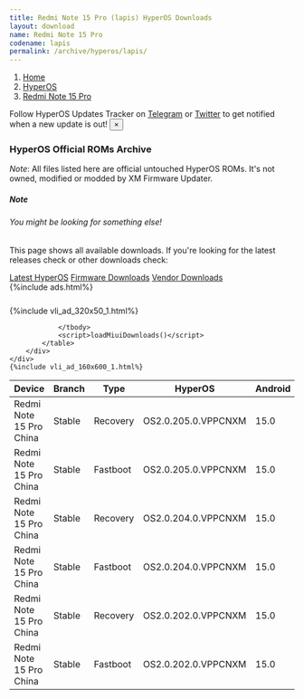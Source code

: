 ```yaml
---
title: Redmi Note 15 Pro (lapis) HyperOS Downloads
layout: download
name: Redmi Note 15 Pro
codename: lapis
permalink: /archive/hyperos/lapis/
---
```

<nav aria-label="breadcrumb">
    <ol class="breadcrumb">
        <li class="breadcrumb-item"><a href="/">Home</a></li>
        <li class="breadcrumb-item"><a href="/hyperos/">HyperOS</a></li>
        <li class="breadcrumb-item active" aria-current="page"><a href="/hyperos/lapis/">Redmi Note 15 Pro</a></li>
    </ol>
</nav>
<div class="alert alert-primary alert-dismissible fade show" role="alert">
    Follow HyperOS Updates Tracker on <a href="https://t.me/MIUIUpdatesTracker" class="alert-link">Telegram</a>
     or <a href="https://twitter.com/MiFwUpdater" class="alert-link">Twitter</a> to get notified when a new update is out!
    <button type="button" class="close" data-dismiss="alert" aria-label="Close">
        <span aria-hidden="true">&times;</span>
    </button>
</div>

### HyperOS Official ROMs Archive
*Note*: All files listed here are official untouched HyperOS ROMs. It's not owned, modified or modded by XM Firmware Updater.
<div class="card">
  <div class="card-body">
    <h5 class="card-title">Note</h5>
    <h6 class="card-subtitle mb-2 text-muted">You might be looking for something else!</h6>
    <p class="card-text">This page shows all available downloads.
     If you're looking for the latest releases check or other downloads check:</p>
    <a href="/hyperos/lapis/" class="card-link">Latest HyperOS</a>
    <a href="/firmware/lapis/" class="card-link">Firmware Downloads</a>
    <a href="/vendor/lapis/" class="card-link">Vendor Downloads</a>
  </div>
</div>
{%include ads.html%}
<div class="row justify-content-center">
    <div class="col-10">
        <div class="table-responsive-md" style="margin-top: 25px;">
            {%include vli_ad_320x50_1.html%}
            <table id="miui" class="display dt-responsive nowrap compact table table-striped table-hover table-sm">
                <thead class="thead-dark">
                    <tr>
                        <th data-ref="device">Device</th>
                        <th data-ref="branch">Branch</th>
                        <th data-ref="type">Type</th>
                        <th data-ref="miui">HyperOS</th>
                        <th data-ref="android">Android</th>
                        <th data-ref="size">Size</th>
                        <th data-ref="size">Date</th>
                        <th data-ref="link">Link</th>
                    </tr>
                </thead>
                <tbody>
                <tr><td>Redmi Note 15 Pro China</td><td>Stable</td><td>Recovery</td><td>OS2.0.205.0.VPPCNXM</td><td>15.0</td><td>7.1 GB</td><td>2025-08-31</td><td><a href="/hyperos/lapis/stable/OS2.0.205.0.VPPCNXM/">Download</a></td></tr>
<tr><td>Redmi Note 15 Pro China</td><td>Stable</td><td>Fastboot</td><td>OS2.0.205.0.VPPCNXM</td><td>15.0</td><td>9.4 GB</td><td>2025-08-28</td><td><a href="/hyperos/lapis/stable/OS2.0.205.0.VPPCNXM/">Download</a></td></tr>
<tr><td>Redmi Note 15 Pro China</td><td>Stable</td><td>Recovery</td><td>OS2.0.204.0.VPPCNXM</td><td>15.0</td><td>7.1 GB</td><td>2025-08-22</td><td><a href="/hyperos/lapis/stable/OS2.0.204.0.VPPCNXM/">Download</a></td></tr>
<tr><td>Redmi Note 15 Pro China</td><td>Stable</td><td>Fastboot</td><td>OS2.0.204.0.VPPCNXM</td><td>15.0</td><td>9.4 GB</td><td>2025-08-17</td><td><a href="/hyperos/lapis/stable/OS2.0.204.0.VPPCNXM/">Download</a></td></tr>
<tr><td>Redmi Note 15 Pro China</td><td>Stable</td><td>Recovery</td><td>OS2.0.202.0.VPPCNXM</td><td>15.0</td><td>7.1 GB</td><td>2025-08-22</td><td><a href="/hyperos/lapis/stable/OS2.0.202.0.VPPCNXM/">Download</a></td></tr>
<tr><td>Redmi Note 15 Pro China</td><td>Stable</td><td>Fastboot</td><td>OS2.0.202.0.VPPCNXM</td><td>15.0</td><td>9.5 GB</td><td>2025-07-29</td><td><a href="/hyperos/lapis/stable/OS2.0.202.0.VPPCNXM/">Download</a></td></tr>

                </tbody>
                <script>loadMiuiDownloads()</script>
            </table>
        </div>
    </div>
    {%include vli_ad_160x600_1.html%}
</div>
